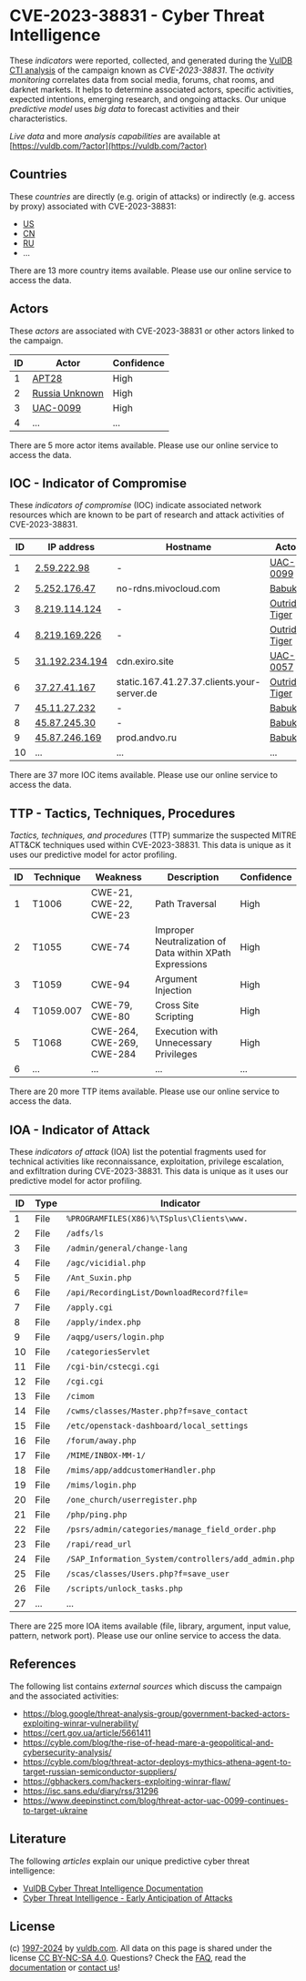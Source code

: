 # CVE-2023-38831 - Cyber Threat Intelligence

These _indicators_ were reported, collected, and generated during the [VulDB CTI analysis](https://vuldb.com/?kb.cti) of the campaign known as _CVE-2023-38831_. The _activity monitoring_ correlates data from social media, forums, chat rooms, and darknet markets. It helps to determine associated actors, specific activities, expected intentions, emerging research, and ongoing attacks. Our unique _predictive model_ uses _big data_ to forecast activities and their characteristics.

_Live data_ and more _analysis capabilities_ are available at [https://vuldb.com/?actor](https://vuldb.com/?actor)

## Countries

These _countries_ are directly (e.g. origin of attacks) or indirectly (e.g. access by proxy) associated with CVE-2023-38831:

* [US](https://vuldb.com/?country.us)
* [CN](https://vuldb.com/?country.cn)
* [RU](https://vuldb.com/?country.ru)
* ...

There are 13 more country items available. Please use our online service to access the data.

## Actors

These _actors_ are associated with CVE-2023-38831 or other actors linked to the campaign.

ID | Actor | Confidence
-- | ----- | ----------
1 | [APT28](https://vuldb.com/?actor.apt28) | High
2 | [Russia Unknown](https://vuldb.com/?actor.russia_unknown) | High
3 | [UAC-0099](https://vuldb.com/?actor.uac-0099) | High
4 | ... | ...

There are 5 more actor items available. Please use our online service to access the data.

## IOC - Indicator of Compromise

These _indicators of compromise_ (IOC) indicate associated network resources which are known to be part of research and attack activities of CVE-2023-38831.

ID | IP address | Hostname | Actor | Confidence
-- | ---------- | -------- | ----- | ----------
1 | [2.59.222.98](https://vuldb.com/?ip.2.59.222.98) | - | [UAC-0099](https://vuldb.com/?actor.uac-0099) | High
2 | [5.252.176.47](https://vuldb.com/?ip.5.252.176.47) | no-rdns.mivocloud.com | [Babuk](https://vuldb.com/?actor.babuk) | High
3 | [8.219.114.124](https://vuldb.com/?ip.8.219.114.124) | - | [Outrider Tiger](https://vuldb.com/?actor.outrider_tiger) | High
4 | [8.219.169.226](https://vuldb.com/?ip.8.219.169.226) | - | [Outrider Tiger](https://vuldb.com/?actor.outrider_tiger) | High
5 | [31.192.234.194](https://vuldb.com/?ip.31.192.234.194) | cdn.exiro.site | [UAC-0057](https://vuldb.com/?actor.uac-0057) | High
6 | [37.27.41.167](https://vuldb.com/?ip.37.27.41.167) | static.167.41.27.37.clients.your-server.de | [Outrider Tiger](https://vuldb.com/?actor.outrider_tiger) | High
7 | [45.11.27.232](https://vuldb.com/?ip.45.11.27.232) | - | [Babuk](https://vuldb.com/?actor.babuk) | High
8 | [45.87.245.30](https://vuldb.com/?ip.45.87.245.30) | - | [Babuk](https://vuldb.com/?actor.babuk) | High
9 | [45.87.246.169](https://vuldb.com/?ip.45.87.246.169) | prod.andvo.ru | [Babuk](https://vuldb.com/?actor.babuk) | High
10 | ... | ... | ... | ...

There are 37 more IOC items available. Please use our online service to access the data.

## TTP - Tactics, Techniques, Procedures

_Tactics, techniques, and procedures_ (TTP) summarize the suspected MITRE ATT&CK techniques used within CVE-2023-38831. This data is unique as it uses our predictive model for actor profiling.

ID | Technique | Weakness | Description | Confidence
-- | --------- | -------- | ----------- | ----------
1 | T1006 | CWE-21, CWE-22, CWE-23 | Path Traversal | High
2 | T1055 | CWE-74 | Improper Neutralization of Data within XPath Expressions | High
3 | T1059 | CWE-94 | Argument Injection | High
4 | T1059.007 | CWE-79, CWE-80 | Cross Site Scripting | High
5 | T1068 | CWE-264, CWE-269, CWE-284 | Execution with Unnecessary Privileges | High
6 | ... | ... | ... | ...

There are 20 more TTP items available. Please use our online service to access the data.

## IOA - Indicator of Attack

These _indicators of attack_ (IOA) list the potential fragments used for technical activities like reconnaissance, exploitation, privilege escalation, and exfiltration during CVE-2023-38831. This data is unique as it uses our predictive model for actor profiling.

ID | Type | Indicator | Confidence
-- | ---- | --------- | ----------
1 | File | `%PROGRAMFILES(X86)%\TSplus\Clients\www.` | High
2 | File | `/adfs/ls` | Medium
3 | File | `/admin/general/change-lang` | High
4 | File | `/agc/vicidial.php` | High
5 | File | `/Ant_Suxin.php` | High
6 | File | `/api/RecordingList/DownloadRecord?file=` | High
7 | File | `/apply.cgi` | Medium
8 | File | `/apply/index.php` | High
9 | File | `/aqpg/users/login.php` | High
10 | File | `/categoriesServlet` | High
11 | File | `/cgi-bin/cstecgi.cgi` | High
12 | File | `/cgi.cgi` | Medium
13 | File | `/cimom` | Low
14 | File | `/cwms/classes/Master.php?f=save_contact` | High
15 | File | `/etc/openstack-dashboard/local_settings` | High
16 | File | `/forum/away.php` | High
17 | File | `/MIME/INBOX-MM-1/` | High
18 | File | `/mims/app/addcustomerHandler.php` | High
19 | File | `/mims/login.php` | High
20 | File | `/one_church/userregister.php` | High
21 | File | `/php/ping.php` | High
22 | File | `/psrs/admin/categories/manage_field_order.php` | High
23 | File | `/rapi/read_url` | High
24 | File | `/SAP_Information_System/controllers/add_admin.php` | High
25 | File | `/scas/classes/Users.php?f=save_user` | High
26 | File | `/scripts/unlock_tasks.php` | High
27 | ... | ... | ...

There are 225 more IOA items available (file, library, argument, input value, pattern, network port). Please use our online service to access the data.

## References

The following list contains _external sources_ which discuss the campaign and the associated activities:

* https://blog.google/threat-analysis-group/government-backed-actors-exploiting-winrar-vulnerability/
* https://cert.gov.ua/article/5661411
* https://cyble.com/blog/the-rise-of-head-mare-a-geopolitical-and-cybersecurity-analysis/
* https://cyble.com/blog/threat-actor-deploys-mythics-athena-agent-to-target-russian-semiconductor-suppliers/
* https://gbhackers.com/hackers-exploiting-winrar-flaw/
* https://isc.sans.edu/diary/rss/31296
* https://www.deepinstinct.com/blog/threat-actor-uac-0099-continues-to-target-ukraine

## Literature

The following _articles_ explain our unique predictive cyber threat intelligence:

* [VulDB Cyber Threat Intelligence Documentation](https://vuldb.com/?kb.cti)
* [Cyber Threat Intelligence - Early Anticipation of Attacks](https://www.scip.ch/en/?labs.20201022)

## License

(c) [1997-2024](https://vuldb.com/?kb.changelog) by [vuldb.com](https://vuldb.com/?kb.about). All data on this page is shared under the license [CC BY-NC-SA 4.0](https://creativecommons.org/licenses/by-nc-sa/4.0/). Questions? Check the [FAQ](https://vuldb.com/?kb.faq), read the [documentation](https://vuldb.com/?kb) or [contact us](https://vuldb.com/?contact)!

